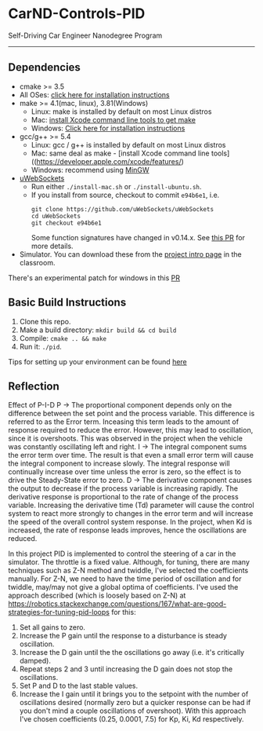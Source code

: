 # CarND-Controls-PID
Self-Driving Car Engineer Nanodegree Program

---

## Dependencies

* cmake >= 3.5
 * All OSes: [click here for installation instructions](https://cmake.org/install/)
* make >= 4.1(mac, linux), 3.81(Windows)
  * Linux: make is installed by default on most Linux distros
  * Mac: [install Xcode command line tools to get make](https://developer.apple.com/xcode/features/)
  * Windows: [Click here for installation instructions](http://gnuwin32.sourceforge.net/packages/make.htm)
* gcc/g++ >= 5.4
  * Linux: gcc / g++ is installed by default on most Linux distros
  * Mac: same deal as make - [install Xcode command line tools]((https://developer.apple.com/xcode/features/)
  * Windows: recommend using [MinGW](http://www.mingw.org/)
* [uWebSockets](https://github.com/uWebSockets/uWebSockets)
  * Run either `./install-mac.sh` or `./install-ubuntu.sh`.
  * If you install from source, checkout to commit `e94b6e1`, i.e.
    ```
    git clone https://github.com/uWebSockets/uWebSockets 
    cd uWebSockets
    git checkout e94b6e1
    ```
    Some function signatures have changed in v0.14.x. See [this PR](https://github.com/udacity/CarND-MPC-Project/pull/3) for more details.
* Simulator. You can download these from the [project intro page](https://github.com/udacity/self-driving-car-sim/releases) in the classroom.

There's an experimental patch for windows in this [PR](https://github.com/udacity/CarND-PID-Control-Project/pull/3)

## Basic Build Instructions

1. Clone this repo.
2. Make a build directory: `mkdir build && cd build`
3. Compile: `cmake .. && make`
4. Run it: `./pid`. 

Tips for setting up your environment can be found [here](https://classroom.udacity.com/nanodegrees/nd013/parts/40f38239-66b6-46ec-ae68-03afd8a601c8/modules/0949fca6-b379-42af-a919-ee50aa304e6a/lessons/f758c44c-5e40-4e01-93b5-1a82aa4e044f/concepts/23d376c7-0195-4276-bdf0-e02f1f3c665d)

## Reflection
Effect of P-I-D
P -> The proportional component depends only on the difference between the set point and the process variable. This difference is referred to as the Error term. Inceasing this term leads to the amount of response required to reduce the error. However, this may lead to oscillation, since it is overshoots. This was observed in the project when the vehicle was constantly oscillating left and right.
I -> The integral component sums the error term over time. The result is that even a small error term will cause the integral component to increase slowly. The integral response will continually increase over time unless the error is zero, so the effect is to drive the Steady-State error to zero.
D -> The derivative component causes the output to decrease if the process variable is increasing rapidly. The derivative response is proportional to the rate of change of the process variable. Increasing the derivative time (Td) parameter will cause the control system to react more strongly to changes in the error term and will increase the speed of the overall control system response. In the project, when Kd is increased, the rate of response leads improves, hence the oscillations are reduced.

In this project PID is implemented to control the steering of a car in the simulator. The throttle is a fixed value. Although, for tuning, there are many techniques such as Z-N method and twiddle, I've selected the coefficients manually.
For Z-N, we need to have the time period of oscillation and for twiddle, may/may not give a global optima of coefficients. I've used the approach described (which is loosely based on Z-N) at https://robotics.stackexchange.com/questions/167/what-are-good-strategies-for-tuning-pid-loops for this:

1. Set all gains to zero.
2. Increase the P gain until the response to a disturbance is steady oscillation.
3. Increase the D gain until the the oscillations go away (i.e. it's critically damped).
4. Repeat steps 2 and 3 until increasing the D gain does not stop the oscillations.
5. Set P and D to the last stable values.
6. Increase the I gain until it brings you to the setpoint with the number of oscillations desired (normally zero but a quicker response can be had if you don't mind a couple oscillations of overshoot). 
With this approach I've chosen coefficients (0.25, 0.0001, 7.5) for Kp, Ki, Kd respectively.
